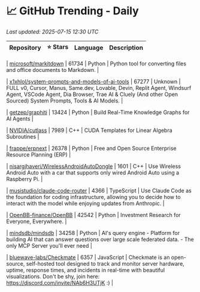 # 📈 GitHub Trending - Daily

_Last updated: 2025-07-15 12:30 UTC_

| Repository | ⭐ Stars | Language | Description |
|------------|--------:|----------|-------------|

| [microsoft/markitdown](https://github.com/microsoft/markitdown) | 61734 | Python | Python tool for converting files and office documents to Markdown. |

| [x1xhlol/system-prompts-and-models-of-ai-tools](https://github.com/x1xhlol/system-prompts-and-models-of-ai-tools) | 67277 | Unknown | FULL v0, Cursor, Manus, Same.dev, Lovable, Devin, Replit Agent, Windsurf Agent, VSCode Agent, Dia Browser, Trae AI & Cluely (And other Open Sourced) System Prompts, Tools & AI Models. |

| [getzep/graphiti](https://github.com/getzep/graphiti) | 13424 | Python | Build Real-Time Knowledge Graphs for AI Agents |

| [NVIDIA/cutlass](https://github.com/NVIDIA/cutlass) | 7989 | C++ | CUDA Templates for Linear Algebra Subroutines |

| [frappe/erpnext](https://github.com/frappe/erpnext) | 26378 | Python | Free and Open Source Enterprise Resource Planning (ERP) |

| [nisargjhaveri/WirelessAndroidAutoDongle](https://github.com/nisargjhaveri/WirelessAndroidAutoDongle) | 1601 | C++ | Use Wireless Android Auto with a car that supports only wired Android Auto using a Raspberry Pi. |

| [musistudio/claude-code-router](https://github.com/musistudio/claude-code-router) | 4366 | TypeScript | Use Claude Code as the foundation for coding infrastructure, allowing you to decide how to interact with the model while enjoying updates from Anthropic. |

| [OpenBB-finance/OpenBB](https://github.com/OpenBB-finance/OpenBB) | 42542 | Python | Investment Research for Everyone, Everywhere. |

| [mindsdb/mindsdb](https://github.com/mindsdb/mindsdb) | 34258 | Python | AI's query engine - Platform for building AI that can answer questions over large scale federated data. - The only MCP Server you'll ever need |

| [bluewave-labs/Checkmate](https://github.com/bluewave-labs/Checkmate) | 6357 | JavaScript | Checkmate is an open-source, self-hosted tool designed to track and monitor server hardware, uptime, response times, and incidents in real-time with beautiful visualizations. Don't be shy, join here: https://discord.com/invite/NAb6H3UTjK :) |
